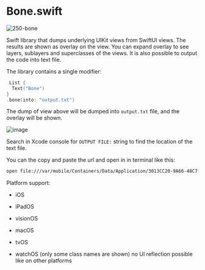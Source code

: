 # Bone.swift

![250-bone](https://github.com/filipvabrousek/Bone/assets/18376136/857e695b-d1ee-410f-a13e-b6d4bc51580d)

Swift library that dumps underlying UIKit views from SwiftUI views.
The results are shown as overlay on the view.
You can expand overlay to see layers, sublayers and superclasses of the views.
It is also possible to output the code into text file.


The library contains a single modifier:

```swift
 List {
  Text("Bone")
}
.bone(into: "output.txt")
```

The dump of view above will be dumped into ```output.txt``` file, and the overlay will be shown.

![image](https://github.com/filipvabrousek/Bone/assets/18376136/acf0014d-b594-4d50-b8f4-1d92489ded9e)

Search in Xcode console for ```OUTPUT FILE:``` string to find the location of the text file.

You can the copy and paste the url and open in in terminal like this:

```sh
open file:///var/mobile/Containers/Data/Application/3013CC20-9A66-48C7-9880-5977FF7D072E/Documents/output.txt
```

Platform support:
* iOS
* iPadOS
* visionOS
* macOS
* tvOS
  
* watchOS (only some class names are shown) no UI reflection possible like on other platforms







